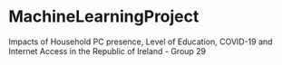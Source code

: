 # MachineLearningProject
Impacts of Household PC presence, Level of Education, COVID-19 and Internet Access in the Republic of Ireland - Group 29 
